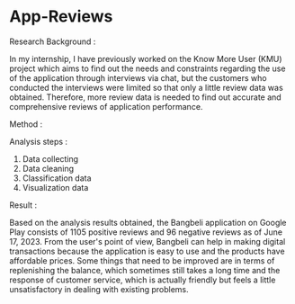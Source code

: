 # App-Reviews
Research Background :

In my internship, I have previously worked on the Know More User (KMU) project which aims to find out the needs and constraints regarding the use of the application through interviews via chat, but the customers who conducted the interviews were limited so that only a little review data was obtained. Therefore, more review data is needed to find out accurate and comprehensive reviews of application performance.

Method :

Analysis steps :
1)	Data collecting
2)	Data cleaning
3)	Classification data
4)	Visualization data

Result :

Based on the analysis results obtained, the Bangbeli application on Google Play consists of 1105 positive reviews and 96 negative reviews as of June 17, 2023. From the user's point of view, Bangbeli can help in making digital transactions because the application is easy to use and the products have affordable prices. Some things that need to be improved are in terms of replenishing the balance, which sometimes still takes a long time and the response of customer service, which is actually friendly but feels a little unsatisfactory in dealing with existing problems.

